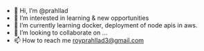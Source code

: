 - 👋 Hi, I’m @prahllad
- 👀 I’m interested in learning & new opportunities
- 🌱 I’m currently learning docker, deployment of node apis in aws.
- 💞️ I’m looking to collaborate on ...
- 📫 How to reach me royprahllad3@gmail.com

<!---
prahllad/prahllad is a ✨ special ✨ repository because its `README.md` (this file) appears on your GitHub profile.
You can click the Preview link to take a look at your changes.
--->
